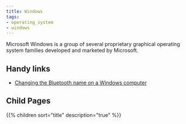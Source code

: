 ```yaml
---
title: Windows
tags:
- operating_system
- windows
---
```


Microsoft Windows is a group of several proprietary graphical operating system families developed and marketed by Microsoft.
<!--more-->

## Handy links

* [Changing the Bluetooth name on a Windows computer](https://consumer.huawei.com/en/support/content/en-us15910421/)

## Child Pages

{{% children sort="title" description="true" %}}